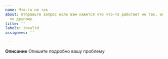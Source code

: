 ```yaml
---
name: Что-то не так
about: Отправьте запрос если вам кажется что что-то работает не так, или должно работать
  по другому.
title: ''
labels: invalid
assignees: ''

---
```


**Описание**
Опишите подробно вашу проблему
